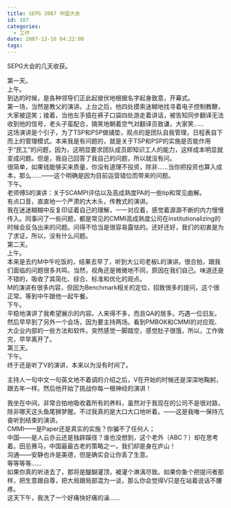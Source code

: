 ```yaml
---
title: SEPG 2007 中国大会
id: 187
categories:
  - 工作
date: 2007-12-16 04:22:00
tags:
---
```


SEPG大会的几天收获。

<div> </div> <div>第一天。</div> <div> </div> <div>
上午。</div> <div> </div> <div>
到达的时候，是各种领导们正此起彼伏地根据名字起身致意，开幕式。

</div> <div> </div> <div>第一场，当然是教父的演讲。上台之后，他四处摸索迷糊地找寻着电子控制教鞭，大家被逗笑；接着，当他左手插在裤子口袋四处游走着讲话，被告知同步翻译无法收到他的信号，老头子蛮配合，搞笑地朝着空气对翻译员致谦，大家笑……

</div> <div> </div> <div>这场演讲是个引子，为了TSP和PSP做铺垫，观点的是团队自我管理，日程表自下而上的管理模式。本来我是有问题的，就是关于TSP和PSP的实施是否能作用于“民工”的问题，因为，这明显要求团队成员即知识工人的能力，这样成本明显就变成问题。但是，我自己回答了我自己的问题，所以就没有问。

</div> <div> </div> <div>很简单，如果钱能够买来质量，你没有道理不投资，除非……当你把投资也算入成本，那么……——这个明确是因为目前运营错位而带来的问题。

</div> <div> </div> <div>下午。</div> <div> </div> <div>
老师傅S的演讲：关于SCAMPI评估以及高成熟度PA的一些tip和常见曲解。</div> <div> </div> <div>
有点口音，直直地一个严肃的大木头，传教式的演讲。</div> <div> </div> <div>
我在迷迷糊糊中反复印证着自己的理解，一一对应着，感觉着源源不断的内力慢慢传入。同事问了一些问题，都是常见的CMMI高成熟度公司在institutionalizing的时候会反刍出来的问题。问得不恰当是很容易露怯的。还好还好，我们的初衷是为了求证，所以，没有什么问题。

</div> <div> </div> <div>第二天。</div> <div> </div> <div>
上午。</div> <div> </div> <div>
本来是去约M中午吃饭的，结果去早了，听到大公司老板L的演讲。很合拍，跟我们面临的问题很多共鸣，当然，视角还是微微地不同，原因在我们自己。味道还是不错的，吸收了其简化、综合、标准和优化的观点。

</div> <div> </div> <div>M的演讲有很多内容，但因为Benchmark相关的定位，招致很多的提问，这个很正常。等到中午跟他一起午餐。

</div> <div> </div> <div>下午。

</div> <div> </div> <div>平稳地演讲了我希望展示的内容。人来得不多，而且QA的居多。巧遇一位旧友。

</div> <div> </div> <div>然后早早到了另外一个会场，因为要主持两场。看到PMBOK和CMMI的对应观、大企业内部的一些方法和软件。突然感觉一脚踏空，感觉肚子很饿，所以，工作做完，早早离开了。

</div> <div> </div> <div>第三天。</div> <div> </div> <div>
下午。</div> <div> </div> <div>
终于还是听了V的演讲，本来以为没有时间了。

主持人一句中文一句英文地不着调的介绍之后，V在开始的时候还是深深地鞠躬，跟去年一样。然后他开始了挑战你每一根神经的演讲！

</div> <div> </div> <div>我坐在中间，非常合拍地吸收着所有的养料，虽然对于我现在的公司不是很对路，除非哪天这头鱼尾狮梦醒。不过我真的是大口大口地听着。——这是我唯一保持亢奋听到结束的演讲。</div> <div> </div> <div>
CMMI——是Paper还是真实的实施？你骗不了任何人；</div> <div>中国——是人云亦云还是独辟蹊径？谁也没想到，这个老外（ABC？）却在思考着。田忌赛马，中国最最古老的策略之一，我们却是身在庐山！</div> <div>沟通——安静也许是美德，但是确实会让你丢了生意。</div> <div>等等等等……</div> <div> </div> <div>
如果你真的听进去了，那将是醍醐灌顶，被灌个淋漓尽致。如果你象个把提问者那样，把生意跟自尊，把大局跟局部混为一谈，那么你会觉得V只是在站着说话不腰疼。

</div> <div> </div> <div>这天下午，我洗了一个好痛快好痛的澡……</div>